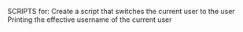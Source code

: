 SCRIPTS for:
Create a script that switches the current user to the user
Printing the effective username of the current user
